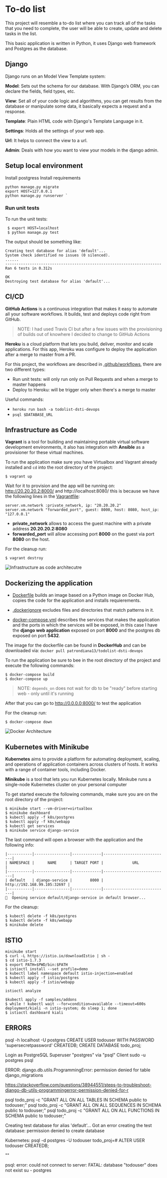 # To-do list
This project will resemble a to-do list where you can track all of the tasks that you need to complete, the user will be
able to create, update and delete tasks in the list. 

This basic application is written in Python, it uses Django web framework and Postgres as the database. 

## Django
Django runs on an Model View Template system:

**Model**: Sets out the schema for our database. With Django’s ORM, you can declare the fields, field types, etc. 

**View**: Set all of your code logic and algorithms, you can get results from the database or manipulate some data, it basically 
expects a request and a response. 

**Template**: Plain HTML code with Django's Template Language in it.

**Settings**: Holds all the settings of your web app.

**Url**: It helps to connect the view to a url.

**Admin**: Deals with how you want to view your models in the django admin.

## Setup local environment 

Install postgress
Install requirements 

```
python manage.py migrate
export HOST=127.0.0.1
python manage.py runserver `
```

### Run unit tests
To run the unit tests: 

```
 $ export HOST=localhost
 $ python manage.py test
```

The output should be something like: 
```
Creating test database for alias 'default'...
System check identified no issues (0 silenced).
......
----------------------------------------------------------------------
Ran 6 tests in 0.312s

OK
Destroying test database for alias 'default'...
```

## CI/CD
**GitHub Actions** is a continuous integration that makes it easy to automate all your software workflows. 
It builds, test and deploys code right from GitHub.

> NOTE: I had used Travis CI but after a few issues with the provisioning of builds out of knowhere
> I decided to change to GitHub Actions

**Heroku** is a cloud platform that lets you build, deliver, monitor and scale applications. For this app, Heroku
was configure to deploy the application after a merge to master from a PR. 

For this project, the workflows are described in [.github/workflows](.github/workflows), there are two different types:
* Run unit tests: will only run only on Pull Requests and when a merge to master happens
* Deploy to Heroku: will be trigger only when there's a merge to master 


Useful commands: 
* `heroku run bash -a todolist-dsti-devops` 
* `psql $DATABASE_URL`

## Infrastructure as Code
**Vagrant** is a tool for building and maintaining portable virtual software development environments, it 
also has integration with **Ansible** as a provisioner for these virtual machines. 

To run the application make sure you have Virtualbox and Vagrant already installed and `cd` into the root directory
of the project: 
```
$ vagrant up
```
Wait for it to provision and the app will be running on: http://20.20.20.2:8000/ and http://localhost:8080/
this is because we have the following lines in the [Vagrantfile](Vagrantfile): 
```
server.vm.network :private_network, ip: "20.20.20.2"
server.vm.network "forwarded_port", guest: 8000, host: 8080, host_ip: "127.0.0.1"
```
* **private_network** allows to access the guest machine with a private address **20.20.20.2:8080**
* **forwarded_port** will allow accessing port **8000** on the guest via port **8080** on the host.

For the cleanup run: 
```
$ vagrant destroy
```
![Infrastructure as code architecutre](images/infra-as-code-architecture.png)
## Dockerizing the application

* [Dockerfile](Dockerfile) builds an image based on a Python image on Docker Hub, copies the code for the 
application and installs requierements. 

* [.dockerignore](.dockerignore)  excludes files and directories that match patterns in it.

* [docker-compose.yml](docker-compose.yml) describes the services that makes the application and the ports in which
the services will be exposed, in this case I have the **django web application** exposed on port **8000** and the
 postgres db exposed on port **5432**.

The image for the dockerfile can be found in **DockerHub** and can be downloaded via:
`docker pull patrondiana13/todolist-dsti-devops`

To run the application be sure to bee in the root directory of the project and execute the following commands: 
```
$ docker-compose build 
$ docker-compose up
```

> NOTE: `depends_on` does not wait for db to be "ready" before starting web - only until it's running

After that you can go to http://0.0.0.0:8000/ to test the application

For the cleanup run: 
```
$ docker-compose down
```

![Docker Architecture](images/docker-architecture.png)

## Kubernetes with Minikube
**Kubernetes** aims to provide a platform for automating deployment, scaling, and operations of application containers 
across clusters of hosts. It works with a range of container tools, including Docker.

**Minikube** is a tool that lets you run Kubernetes locally. Minikube runs a single-node Kubernetes cluster on your personal computer

To get started execute the following commands, make sure you are on the root directory of the project: 
````
$ minikube start --vm-driver=virtualbox
$ minikube dashboard
$ kubectl apply -f k8s/postgres
$ kubectl apply -f k8s/webapp
$ kubectl get services
$ minikube service django-service
````


The last command will open a browser with the application and the following info: 

````
|-----------|----------------|-------------|-----------------------------|
| NAMESPACE |      NAME      | TARGET PORT |             URL             |
|-----------|----------------|-------------|-----------------------------|
| default   | django-service |        8000 | http://192.168.99.105:32697 |
|-----------|----------------|-------------|-----------------------------|
🎉  Opening service default/django-service in default browser...
````

For the cleanup: 
```
$ kubectl delete -f k8s/postgres
$ kubectl delete -f k8s/webapp
$ minikube delete
```

## ISTIO

```
minikube start
$ curl -L https://istio.io/downloadIstio | sh -
$ cd istio-1.7.3
$ export PATH=$PWD/bin:$PATH
$ istioctl install --set profile=demo
$ kubectl label namespace default istio-injection=enabled
$ kubectl apply -f istio/postgres
$ kubectl apply -f istio/webapp 

istioctl analyze

$kubectl apply -f samples/addons
$ while ! kubectl wait --for=condition=available --timeout=600s deployment/kiali -n istio-system; do sleep 1; done
$ istioctl dashboard kiali
```
## ERRORS 
psql -h localhost -U postgres
CREATE USER todouser WITH PASSWORD 'supersecretpassword' CREATEDB;
CREATE DATABASE todo_proj; 



Login as PostgreSQL Superuser "postgres" via "psql" Client
sudo -u postgres psql


ERROR: django.db.utils.ProgrammingError: permission denied for table django_migrations

https://stackoverflow.com/questions/38944551/steps-to-troubleshoot-django-db-utils-programmingerror-permission-denied-for-r

psql todo_proj -c "GRANT ALL ON ALL TABLES IN SCHEMA public to todouser;"
psql todo_proj -c "GRANT ALL ON ALL SEQUENCES IN SCHEMA public to todouser;"
psql todo_proj -c "GRANT ALL ON ALL FUNCTIONS IN SCHEMA public to todouser;"


Creating test database for alias 'default'...
Got an error creating the test database: permission denied to create database

Kubernetes: 
 psql -d postgres -U todouser 
 todo_proj=# ALTER USER todouser CREATEDB; 

""

psql: error: could not connect to server: FATAL:  database "todouser" does not exist
su - postgres